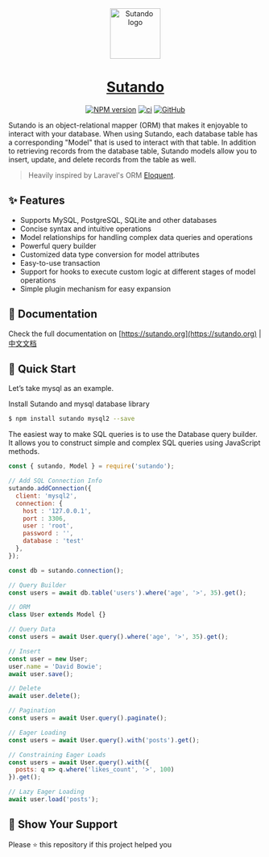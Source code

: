 <div align="center">
  <img src="https://sutando.org/logo.svg" width="100" alt="Sutando logo" />
  <h1 align="center"><a href="https://sutando.org">Sutando</a></h1>
  <a href="https://www.npmjs.com/package/sutando"><img alt="NPM version" src="https://img.shields.io/npm/v/sutando.svg"></a>
  <a href="https://github.com/sutandojs/sutando/workflows/tests"><img alt="ci" src="https://github.com/sutandojs/sutando/workflows/tests/badge.svg"></a>
  <a href="https://github.com/sutandojs/sutando/blob/main/README.md"><img alt="GitHub" src="https://img.shields.io/github/license/sutandojs/sutando"></a>
  <br />
</div>


Sutando is an object-relational mapper (ORM) that makes it enjoyable to interact with your database. When using Sutando, each database table has a corresponding "Model" that is used to interact with that table. In addition to retrieving records from the database table, Sutando models allow you to insert, update, and delete records from the table as well. 

> Heavily inspired by Laravel's ORM [Eloquent](https://laravel.com/docs/10.x/eloquent).

## ✨ Features

- Supports MySQL, PostgreSQL, SQLite and other databases
- Concise syntax and intuitive operations
- Model relationships for handling complex data queries and operations
- Powerful query builder
- Customized data type conversion for model attributes
- Easy-to-use transaction
- Support for hooks to execute custom logic at different stages of model operations
- Simple plugin mechanism for easy expansion

## 📖 Documentation

Check the full documentation on [https://sutando.org](https://sutando.org) | [中文文档](https://sutando.org/zh_CN)

## 🚀 Quick Start

Let’s take mysql as an example.

Install Sutando and mysql database library

```sh
$ npm install sutando mysql2 --save
```

The easiest way to make SQL queries is to use the Database query builder. It allows you to construct simple and complex SQL queries using JavaScript methods.

```js
const { sutando, Model } = require('sutando');

// Add SQL Connection Info
sutando.addConnection({
  client: 'mysql2',
  connection: {
    host : '127.0.0.1',
    port : 3306,
    user : 'root',
    password : '',
    database : 'test'
  },
});

const db = sutando.connection();

// Query Builder
const users = await db.table('users').where('age', '>', 35).get();

// ORM
class User extends Model {}

// Query Data
const users = await User.query().where('age', '>', 35).get();

// Insert
const user = new User;
user.name = 'David Bowie';
await user.save();

// Delete
await user.delete();

// Pagination
const users = await User.query().paginate();

// Eager Loading
const users = await User.query().with('posts').get();

// Constraining Eager Loads
const users = await User.query().with({
  posts: q => q.where('likes_count', '>', 100)
}).get();

// Lazy Eager Loading
await user.load('posts');
```

## 💖 Show Your Support

Please ⭐️ this repository if this project helped you
